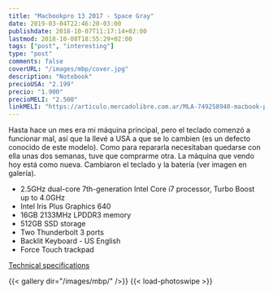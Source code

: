 ```yaml
---
title: "Macbookpro 13 2017 - Space Gray"
date: 2019-03-04T22:46:20-03:00
publishdate: 2018-10-07T11:17:14+02:00
lastmod: 2018-10-08T18:55:29+02:00
tags: ["post", "interesting"]
type: "post"
comments: false
coverURL: "/images/mbp/cover.jpg"
description: "Notebook"
precioUSA: "2.199"
precio: "1.900"
precioMELI: "2.500"
linkMELI: "https://articulo.mercadolibre.com.ar/MLA-749258940-macbook-pro-13-512-ssd-16-gb-touch-bar-2017-_JM"
---
```


Hasta hace un mes era mi máquina principal, pero el teclado comenzó a funcionar mal, así que la llevé a USA a que se lo cambien (es un defecto conocido de este modelo). Como para repararla necesitaban quedarse con ella unas dos semanas, tuve que comprarme otra. La máquina que vendo hoy está como nueva. Cambiaron el teclado y la batería (ver imagen en galería).


* 2.5GHz dual-core 7th-generation Intel Core i7 processor, Turbo Boost up to 4.0GHz
* Intel Iris Plus Graphics 640
* 16GB 2133MHz LPDDR3 memory
* 512GB SSD storage
* Two Thunderbolt 3 ports
* Backlit Keyboard - US English
* Force Touch trackpad


[Technical specifications](https://support.apple.com/kb/SP754?locale=en_US)

{{< gallery dir="/images/mbp/" />}} {{< load-photoswipe >}}

